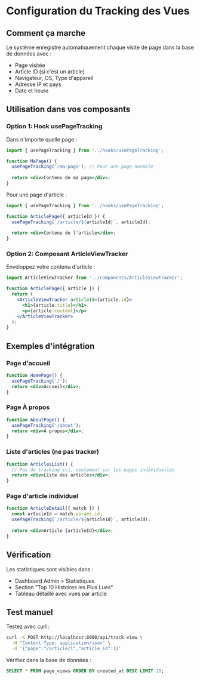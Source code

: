 # Configuration du Tracking des Vues

## Comment ça marche

Le système enregistre automatiquement chaque visite de page dans la base de données avec :
- Page visitée
- Article ID (si c'est un article)
- Navigateur, OS, Type d'appareil
- Adresse IP et pays
- Date et heure

## Utilisation dans vos composants

### Option 1: Hook usePageTracking

Dans n'importe quelle page :

```jsx
import { usePageTracking } from '../hooks/usePageTracking';

function MaPage() {
  usePageTracking('/ma-page'); // Pour une page normale
  
  return <div>Contenu de ma page</div>;
}
```

Pour une page d'article :

```jsx
import { usePageTracking } from '../hooks/usePageTracking';

function ArticlePage({ articleId }) {
  usePageTracking(`/article/${articleId}`, articleId);
  
  return <div>Contenu de l'article</div>;
}
```

### Option 2: Composant ArticleViewTracker

Enveloppez votre contenu d'article :

```jsx
import ArticleViewTracker from '../components/ArticleViewTracker';

function ArticlePage({ article }) {
  return (
    <ArticleViewTracker articleId={article.id}>
      <h1>{article.title}</h1>
      <p>{article.content}</p>
    </ArticleViewTracker>
  );
}
```

## Exemples d'intégration

### Page d'accueil
```jsx
function HomePage() {
  usePageTracking('/');
  return <div>Accueil</div>;
}
```

### Page À propos
```jsx
function AboutPage() {
  usePageTracking('/about');
  return <div>À propos</div>;
}
```

### Liste d'articles (ne pas tracker)
```jsx
function ArticlesList() {
  // Pas de tracking ici, seulement sur les pages individuelles
  return <div>Liste des articles</div>;
}
```

### Page d'article individuel
```jsx
function ArticleDetail({ match }) {
  const articleId = match.params.id;
  usePageTracking(`/article/${articleId}`, articleId);
  
  return <div>Article {articleId}</div>;
}
```

## Vérification

Les statistiques sont visibles dans :
- Dashboard Admin > Statistiques
- Section "Top 10 Histoires les Plus Lues"
- Tableau détaillé avec vues par article

## Test manuel

Testez avec curl :
```bash
curl -X POST http://localhost:8000/api/track-view \
  -H "Content-Type: application/json" \
  -d '{"page":"/article/1","article_id":1}'
```

Vérifiez dans la base de données :
```sql
SELECT * FROM page_views ORDER BY created_at DESC LIMIT 10;
```
